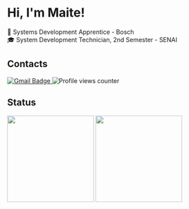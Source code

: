 # Hi, I'm Maite!
:briefcase: Systems Development Apprentice - Bosch </br>
:mortar_board: System Development Technician, 2nd Semester - SENAI

## Contacts
<a href="mailto:maitefeld2302@gmail.com?subject=Hi, Maite! (from Github)" target="_blank"  rel="noreferrer">
  <img src="https://img.shields.io/badge/Gmail-red?style=for-the-badge&logo=gmail&logoColor=white" alt="Gmail Badge"/>
</a>
<img src="https://komarev.com/ghpvc/?username=m4ite&style=flat-square&color=blue" alt="Profile views counter"/>

## Status
<picture>
  <source 
    srcset="https://github-readme-stats.vercel.app/api?username=m4ite&theme=nightowl&show_icons=true&count_private=true"
    media="(prefers-color-scheme: dark)"
  />
  <source
    srcset="https://github-readme-stats.vercel.app/api?username=m4ite&theme=buefy&show_icons=true&count_private=true"
    media="(prefers-color-scheme: light), (prefers-color-scheme: no-preference)"
  />
  <img
    height="200em"
    src="https://github-readme-stats.vercel.app/api?username=m4ite&theme=buefy&show_icons=true&count_private=true"
  />
</picture>

<picture>
  <source 
    srcset="https://github-readme-stats.vercel.app/api/top-langs/?username=m4ite&theme=nightowl&layout=compact&langs_count=10"
    media="(prefers-color-scheme: dark)"
  />
  <source
    srcset="https://github-readme-stats.vercel.app/api/top-langs/?username=m4ite&theme=buefy&layout=compact&langs_count=10"
    media="(prefers-color-scheme: light), (prefers-color-scheme: no-preference)"
  />
  <img
    height="200em"
    src="https://github-readme-stats.vercel.app/api/top-langs/?username=m4ite&theme=buefy&layout=compact&langs_count=10"
  />
</picture>
